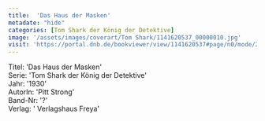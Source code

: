 ```yaml
---
title:  'Das Haus der Masken'
metadate: "hide"
categories: [Tom Shark der König der Detektive]
image: '/assets/images/coverart/Tom Shark/1141620537_00000010.jpg'
visit: 'https://portal.dnb.de/bookviewer/view/1141620537#page/n0/mode/2up'
---
```

Titel: 'Das Haus der Masken' <br>
Serie: 'Tom Shark der König der Detektive' <br>
Jahr: '1930' <br>
AutorIn: 'Pitt Strong' <br>
Band-Nr: '?' <br>
Verlag: ' Verlagshaus Freya'